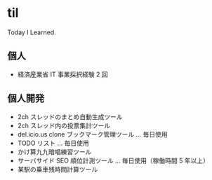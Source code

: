 # til

Today I Learned.

## 個人

- 経済産業省 IT 事業採択経験 2 回

## 個人開発

- 2ch スレッドのまとめ自動生成ツール
- 2ch スレッド内の投票集計ツール
- del.icio.us clone ブックマーク管理ツール … 毎日使用
- TODO リスト … 毎日使用
- かけ算九九暗唱練習ツール
- サーバサイド SEO 順位計測ツール … 毎日使用（稼働時間 5 年以上）
- 某駅の乗車残時間計算ツール
